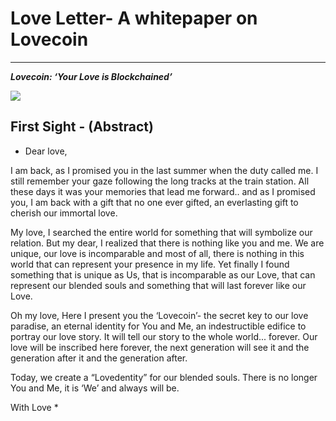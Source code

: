 
# Love Letter- A whitepaper on Lovecoin
--------------------------------------

***Lovecoin: ‘Your Love is Blockchained’***

<img align="center" src="https://lovecoin.online/images/loveletter-head.png"/> </br>

## First Sight - (Abstract)

* Dear love, 

I am back, as I promised you in the last summer when the duty called me. I still remember your gaze following the long tracks at the train station. All these days it was your memories that lead me forward.. and as I promised you, I am back with a gift that no one ever gifted, an everlasting gift to cherish our immortal love. 

My love, I searched the entire world for something that will symbolize our relation. But my dear, I realized that there is nothing like you and me. We are unique, our love is incomparable and most of all, there is nothing in this world that can represent your presence in my life. Yet finally I found something that is unique as Us, that is incomparable as our Love, that can represent our blended souls and something that will last forever like our Love.

Oh my love, Here I present you the ‘Lovecoin’- the secret key to our love paradise, an eternal identity for You and Me, an indestructible edifice to portray our love story. It will tell our story to the whole world... forever. Our love will be inscribed here forever, the next generation will see it and the generation after it and the generation after.

Today, we create a “Lovedentity” for our blended souls. There is no longer You and Me, it is ‘We’ and always will be.

With Love *



